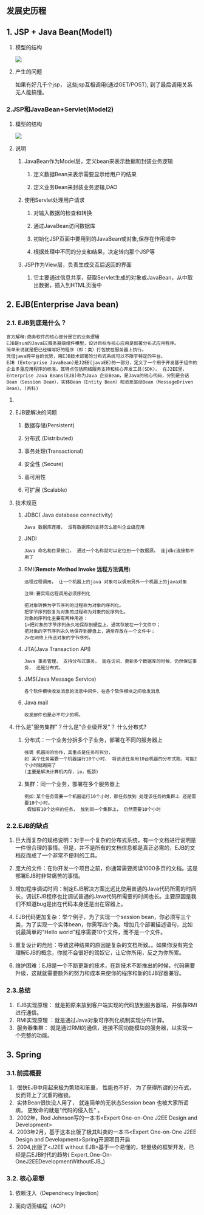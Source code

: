 ## 发展史历程

## 1. JSP + Java Bean\(Model1\)

1. 模型的结构

   ![](http://opzv089nq.bkt.clouddn.com/17-7-15/83213509.jpg)

2. 产生的问题

   如果有好几千个jsp， 这些jsp互相调用\(通过GET/POST\), 到了最后调用关系无人能搞懂。

### 2.JSP和JavaBean+Servlet\(Model2\)

1. 模型的结构

   ![](http://opzv089nq.bkt.clouddn.com/17-7-15/6405306.jpg)

2. 说明

   1. JavaBean作为Model层，定义bean来表示数据和封装业务逻辑

      1. 定义数据Bean来表示需要显示给用户的结果

      2. 定义业务Bean来封装业务逻辑,DAO

   2. 使用Servlet处理用户请求

      1. 对输入数据的检查和转换

      2. 通过JavaBean访问数据库

      3. 初始化JSP页面中要用到的JavaBean或对象,保存在作用域中

      4. 根据处理中不同的分支和结果，决定转向那个JSP等

   3. JSP作为View层，负责生成交互后返回的界面

      1. 它主要通过信息共享，获取Servlet生成的对象或JavaBean，从中取出数据，插入到HTML页面中

## 2. EJB\(Enterprise Java bean\)

### 2.1. EJB到底是什么？

```
官方解释:商务软件的核心部分是它的业务逻辑
EJB是sun的JavaEE服务器端组件模型，设计目标与核心应用是部署分布式应用程序。
简单来说就是把已经编写好的程序（即：类）打包放在服务器上执行。
凭借java跨平台的优势，用EJB技术部署的分布式系统可以不限于特定的平台。
EJB (Enterprise JavaBean)是J2EE(javaEE)的一部分，定义了一个用于开发基于组件的企业多重应用程序的标准。其特点包括网络服务支持和核心开发工具(SDK)。 在J2EE里，Enterprise Java Beans(EJB)称为Java 企业Bean，是Java的核心代码，分别是会话Bean（Session Bean），实体Bean（Entity Bean）和消息驱动Bean（MessageDriven Bean）。(百科)
```

1. 
2. EJB要解决的问题

   1. 数据存储\(Persistent\)

   2. 分布式 \(Distributed\)

   3. 事务处理\(Transactional\)

   4. 安全性 \(Secure\)

   5. 高可用性

   6. 可扩展 \(Scalable\)

3. 技术规范

   1. JDBC\( Java database connectivity\)

      ```
      Java 数据库连接， 没有数据库的支持怎么能叫企业级应用
      ```

   2. JNDI

      ```
      Java 命名和目录接口， 通过一个名称就可以定位到一个数据源， 连jdbc连接都不用了
      ```

   3. RMI\(**Remote Method Invoke 远程方法调用**\)

      ```
      远程过程调用， 让一个机器上的java 对象可以调用另外一个机器上的java对象 
      ​
      注释:要实现远程调用必须序列化
      ​
      把对象转换为字节序列的过程称为对象的序列化。
      把字节序列恢复为对象的过程称为对象的反序列化。
      对象的序列化主要有两种用途：
      1>把对象的字节序列永久地保存到硬盘上，通常存放在一个文件中；
      把对象的字节序列永久地保存到硬盘上，通常存放在一个文件中；
      2>在网络上传送对象的字节序列。
      ```

   4. JTA\(Java Transaction API\)

      ```
      Java 事务管理， 支持分布式事务， 能在访问、更新多个数据库的时候，仍然保证事务， 还是分布式。
      ```

   5. JMS\(Java Message Service\)

      ```
      各个软件模块收发消息的消息中间件，在各个软件模块之间收发消息
      ```

   6. Java mail

      ```
      收发邮件也是必不可少的啊。
      ```

4. 什么是"服务集群"？什么是"企业级开发"？ 什么分布式?

   1. 分布式：一个业务分拆多个子业务，部署在不同的服务器上

      ```
      强调 机器间的协作，其重点是任务可拆分， 
      如 某个任务需要一个机器运行10个小时， 将该该任务用10台机器的分布式跑，可能2个小时就跑完了
      (主要是解决计算机内存，io，瓶颈)
      ```

   2. 集群：同一个业务，部署在多个服务器上

      ```
      例如:某个任务需要一个机器运行10个小时，那任务放到 处理该任务的集群上 还是需要10个小时。
       假如有10个这样的任务， 放到同一个集群上， 仍然需要10个小时
      ```

### 2.2.EJB的缺点

1. 巨大而复杂的规格说明：对于一个复杂的分布式系统，有一个文档进行说明是一件很合理的事情。但是，并不是所有的文档信息都是真正必需的，EJB的文档反而成了一个非常不便利的工具。

2. 庞大的文件：在你开发一个项目之前，你通常需要阅读1000多页的文档。这是部署EJB时非常痛苦的事情。

3. 增加程序调试时间：制定EJB解决方案比远比使用普通的Java代码所需的时间长，调试EJB程序也比调试普通的Java代码所需要的时间也长。主要原因是我们不知道bug是出在代码本身还是出在容器上。

4. EJB代码更加复杂：举个例子，为了实现一个session bean，你必须写三个类，为了实现一个实体bean，你需写四个类。增加几个部署描述语句，比如说最简单的"Hello world"程序需要10个文件，而不是一个文件。

5. 重复设计的危险：导致这种结果的原因是复杂的文档所致。。如果你没有完全理解EJB的概念，你就不会很好的驾奴它，让它你所用，反之为你所累。

6. 维护困难：EJB是一个不断更新的技术，在新技术不断推出的时候，代码需要升级，这就就需要额外的努力和成本来使你的程序和新的EJB容器兼容。

### 2.3.总结

1. ​ EJB实现原理： 就是把原来放到客户端实现的代码放到服务器端，并依靠RMI进行通信。
2. ​ RMI实现原理 ：就是通过Java对象可序列化机制实现分布计算。
3. ​ 服务器集群： 就是通过RMI的通信，连接不同功能模块的服务器，以实现一个完整的功能。

## 3. Spring

### 3.1.前提概要

1. ​ 很快EJB中用起来极为繁琐和笨重， 性能也不好， 为了获得所谓的分布式，反而背上了沉重的枷锁。
2. ​ 实体Bean很快没人用了， 就连简单的无状态Session bean 也被大家所诟病， 更致命的就是“代码的侵入性” 。
3. ​ 2002年，Rod Johnson写的一本书&lt;Expert One-on-One J2EE Design and Development&gt;
4. ​ 2003年2月，基于这本出版了极其叫卖的一本书&lt;Expert One-on-One J2EE Design and Development&gt;Spring开源项目开启
5. ​ 2004,出版了&lt;J2EE without EJB&gt;基于一个易懂的，轻量级的框架开发，已经是后EJB时代的趋势\( Expert_One-On-OneJ2EEDevelopmentWithoutEJB_\)

### 3.2. 核心思想

1. 依赖注入（Dependnecy Injection）

2. 面向切面编程（AOP）

### 

​

